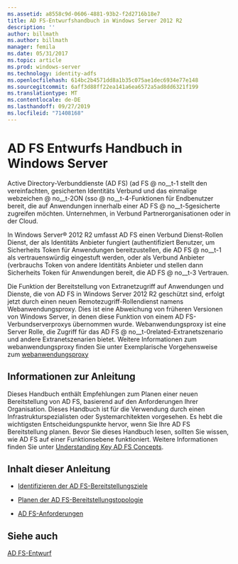 ```yaml
---
ms.assetid: a8558c9d-0606-4881-93b2-f2d2716b18e7
title: AD FS-Entwurfshandbuch in Windows Server 2012 R2
description: ''
author: billmath
ms.author: billmath
manager: femila
ms.date: 05/31/2017
ms.topic: article
ms.prod: windows-server
ms.technology: identity-adfs
ms.openlocfilehash: 614bc2b4571dd8a1b35c075ae1dec6934e77e148
ms.sourcegitcommit: 6aff3d88ff22ea141a6ea6572a5ad8dd6321f199
ms.translationtype: MT
ms.contentlocale: de-DE
ms.lasthandoff: 09/27/2019
ms.locfileid: "71408168"
---
```

# <a name="ad-fs-design-guide-in-windows-server"></a>AD FS Entwurfs Handbuch in Windows Server 

Active Directory-Verbunddienste (AD FS) \(ad FS @ no__t-1 stellt den vereinfachten, gesicherten Identitäts Verbund und das einmalige webzeichen @ no__t-2ON \(sso @ no__t-4-Funktionen für Endbenutzer bereit, die auf Anwendungen innerhalb einer AD FS @ no__t-5gesicherte zugreifen möchten. Unternehmen, in Verbund Partnerorganisationen oder in der Cloud.  
  
In Windows Server® 2012 R2 umfasst AD FS einen Verbund Dienst-Rollen Dienst, der als Identitäts Anbieter fungiert \(authentifiziert Benutzer, um Sicherheits Token für Anwendungen bereitzustellen, die AD FS @ no__t-1 als vertrauenswürdig eingestuft werden, oder als Verbund Anbieter \(verbrauchs Token von andere Identitäts Anbieter und stellen dann Sicherheits Token für Anwendungen bereit, die AD FS @ no__t-3 Vertrauen.  
  
Die Funktion der Bereitstellung von Extranetzugriff auf Anwendungen und Dienste, die von AD FS in Windows Server 2012 R2 geschützt sind, erfolgt jetzt durch einen neuen Remotezugriff-Rollendienst namens Webanwendungsproxy. Dies ist eine Abweichung von früheren Versionen von Windows Server, in denen diese Funktion von einem AD FS-Verbundserverproxys übernommen wurde. Webanwendungsproxy ist eine Server Rolle, die Zugriff für das AD FS @ no__t-0related-Extranetszenario und andere Extranetszenarien bietet. Weitere Informationen zum webanwendungsproxy finden Sie unter Exemplarische Vorgehensweise zum [webanwendungsproxy](https://technet.microsoft.com/library/dn280944.aspx)  
  
## <a name="about-this-guide"></a>Informationen zur Anleitung  
Dieses Handbuch enthält Empfehlungen zum Planen einer neuen Bereitstellung von AD FS, basierend auf den Anforderungen Ihrer Organisation. Dieses Handbuch ist für die Verwendung durch einen Infrastrukturspezialisten oder Systemarchitekten vorgesehen. Es hebt die wichtigsten Entscheidungspunkte hervor, wenn Sie Ihre AD FS Bereitstellung planen. Bevor Sie dieses Handbuch lesen, sollten Sie wissen, wie AD FS auf einer Funktionsebene funktioniert. Weitere Informationen finden Sie unter [Understanding Key AD FS Concepts](../../ad-fs/technical-reference/Understanding-Key-AD-FS-Concepts.md).  
  
## <a name="in-this-guide"></a>Inhalt dieser Anleitung  
  
-   [Identifizieren der AD FS-Bereitstellungsziele](Identify-Your-AD-FS-Deployment-Goals.md)  
  
-   [Planen der AD FS-Bereitstellungstopologie](Plan-Your-AD-FS-Deployment-Topology.md)  
  
-   [AD FS-Anforderungen](AD-FS-Requirements.md)  
  
  
## <a name="see-also"></a>Siehe auch  
[AD FS-Entwurf](../../ad-fs/AD-FS-Design.md)  
  

